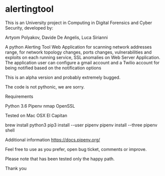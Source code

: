 # alertingtool

This is an University project in Computing in Digital Forensics and Cyber Security, developed by:

Artyom Polyakov, Davide De Angelis, Luca Sirianni

A python Alerting Tool Web Application for scanning network addresses range, for network topology changes, ports changes, vulnerabilities and exploits on each running service, SSL anomalies on Web Server Application. The application user can configure a gmail account and a Twilio account for being notified based on the notification options

This is an alpha version and probably extremely bugged.

The code is not pythonic, we are sorry.

Requirements

Python 3.6
Pipenv
nmap
OpenSSL

Tested on Mac OSX El Capitan

brew install python3
pip3 install --user pipenv
pipenv install --three
pipenv shell

Additional information https://docs.pipenv.org/

Feel free to use as you prefer, open bug ticket, comments or improve.

Please note that has been tested only the happy path.

Thank you
